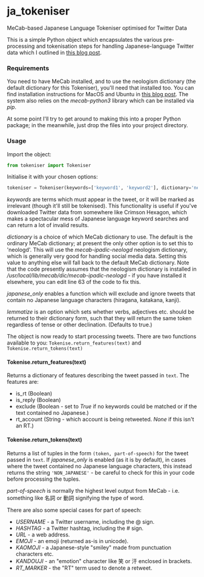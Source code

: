 # ja_tokeniser
MeCab-based Japanese Language Tokeniser optimised for Twitter Data

This is a simple Python object which encapsulates the various pre-processing and tokenisation steps for handling Japanese-language Twitter data which I outlined in [this blog post](http://www.robfahey.co.uk/blog/tidying-japanese-sns-data-machine-learning/).

### Requirements

You need to have MeCab installed, and to use the neologism dictionary (the default dictionary for this Tokeniser), you'll need that installed too. You can find installation instructions for MacOS and Ubuntu in [this blog post](http://www.robfahey.co.uk/blog/japanese-text-analysis-in-python/). The system also relies on the *mecab-python3* library which can be installed via _pip_. 

At some point I'll try to get around to making this into a proper Python package; in the meanwhile, just drop the files into your project directory.

### Usage

Import the object: 

```python
from tokeniser import Tokeniser
```

Initialise it with your chosen options: 

```python
tokeniser = Tokeniser(keywords=['keyword1', 'keyword2'], dictionary='neologd|default', japanese_only=True, lemmatize=True)
```

*keywords* are terms which must appear in the tweet, or it will be marked as irrelevant (though it'll still be tokenised). This functionality is useful if you've downloaded Twitter data from somewhere like Crimson Hexagon, which makes a spectacular mess of Japanese language keyword searches and can return a lot of invalid results.

*dictionary* is a choice of which MeCab dictionary to use. The default is the ordinary MeCab dictionary; at present the only other option is to set this to 'neologd'. This will use the *mecab-ipadic-neologd* neologism dictionary, which is generally very good for handling social media data. Setting this value to anything else will fall back to the default MeCab dictionary. Note that the code presently assumes that the neologism dictionary is installed in */usr/local/lib/mecab/dic/mecab-ipadic-neologd* - if you have installed it elsewhere, you can edit line 63 of the code to fix this.

*japanese_only* enables a function which will exclude and ignore tweets that contain no Japanese language characters (hiragana, katakana, kanji).

*lemmatize* is an option which sets whether verbs, adjectives etc. should be returned to their dictionary form, such that they will return the same token regardless of tense or other declination. (Defaults to true.)

The object is now ready to start processing tweets. There are two functions available to you: `Tokenise.return_features(text)` and `Tokenise.return_tokens(text)`

#### Tokenise.return_features(text)

Returns a dictionary of features describing the tweet passed in `text`. The features are:

* is_rt   (Boolean)
* is_reply  (Boolean)
* exclude  (Boolean \- set to *True* if no keywords could be matched or if the text contained no Japanese.)
* rt_account (String \- which account is being retweeted. *None* if this isn't an RT.)

#### Tokenise.return_tokens(text)

Returns a list of tuples in the form `(token, part-of-speech)` for the tweet passed in `text`. If *japanese_only* is enabled (as it is by default), in cases where the tweet contained no Japanese language characters, this instead returns the string `'NON_JAPANESE'` - be careful to check for this in your code before processing the tuples.

*part-of-speech* is normally the highest level output from MeCab \- i.e. something like 名詞 or 動詞 signifying the type of word.

There are also some special cases for part of speech:

* _USERNAME_ \- a Twitter username, including the @ sign.
* _HASHTAG_ \- a Twitter hashtag, including the # sign.
* _URL_ \- a web address.
* _EMOJI_ \- an emoji (returned as-is in unicode).
* _KAOMOJI_ \- a Japanese-style "smiley" made from punctuation characters etc.
* _KANDOUJI_ \- an "emotion" character like 笑 or 汗 enclosed in brackets.
* _RT\_MARKER_ \- the "RT" term used to denote a retweet.


